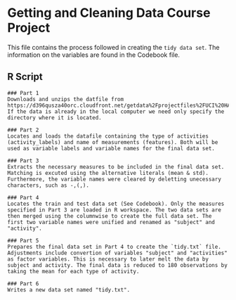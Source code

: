 # Getting and Cleaning Data Course Project

This file contains the process followed in creating the `tidy data set`. 
The information on the variables are found in the Codebook file.

## R Script
```
### Part 1
Downloads and unzips the datfile from https://d396qusza40orc.cloudfront.net/getdata%2Fprojectfiles%2FUCI%20HAR%20Dataset.zip. If the data is already in the local computer we need only specify the directory where it is located.
```

```
### Part 2
Locates and loads the datafile containing the type of activities (activity_labels) and name of measurements (features). Both will be used as variable labels and variable names for the final data set. 
```

```
### Part 3
Extracts the necessary measures to be included in the final data set. Matching is excuted using the alternative literals (mean & std). Furthermore, the variable names were cleared by deletting unecessary characters, such as -,(,). 
```

```
### Part 4
Locates the train and test data set (See Codebook). Only the measures specified in Part 3 are loaded in R workspace. The two data sets are then merged using the columnwise to create the full data set. The first two variable names were unified and renamed as "subject" and "activity".
```

```
### Part 5
Prepares the final data set in Part 4 to create the `tidy.txt` file. Adjustments include convertion of variables "subject" and "activities" as factor variables. This is necessary to later melt the data by subject and activity. The final data is reduced to 180 observations by taking the mean for each type of activity.
```

```
### Part 6
Writes a new data set named "tidy.txt".
```


